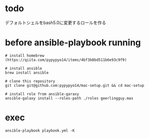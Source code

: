 # todo
デフォルトシェルをbash5.0に変更するロールを作る

# before ansible-playbook running

```
# install homebrew
(https://qiita.com/pypypyo14/items/4bf3b8bd511b6e93c9f9)

# install ansible
brew install ansible

# clone this repository
git clone git@github.com:pypypyo14/mac-setup.git && cd mac-setup

# install role from ansible-garaxy
ansible-galaxy install --roles-path ./roles geerlingguy.mas

```

# exec
```
ansible-playbook playbook.yml -K
```